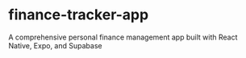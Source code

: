 # finance-tracker-app
A comprehensive personal finance management app built with React Native, Expo, and Supabase
